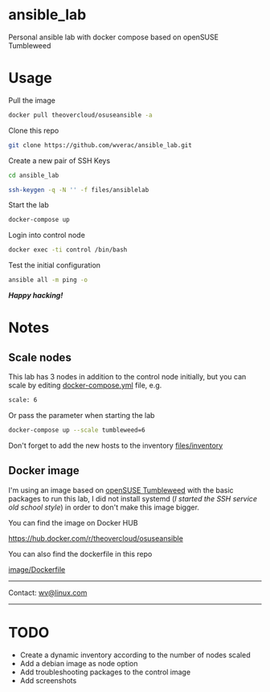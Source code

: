 # ansible_lab
Personal ansible lab with docker compose based on openSUSE Tumbleweed

# Usage
Pull the image
```bash
docker pull theovercloud/osuseansible -a
```
Clone this repo
```bash
git clone https://github.com/wverac/ansible_lab.git
```
Create a new pair of SSH Keys
```bash
cd ansible_lab
```
```bash
ssh-keygen -q -N '' -f files/ansiblelab
```
Start the lab
```bash
docker-compose up
```
Login into control node
```bash
docker exec -ti control /bin/bash
```
Test the initial configuration
```bash
ansible all -m ping -o
```
***Happy hacking!***

# Notes
## Scale nodes
This lab has 3 nodes in addition to the control node initially, but you can scale by editing [docker-compose.yml](docker-compose.yml) file, e.g.
```bash
scale: 6
```
Or pass the parameter when starting the lab
```bash
docker-compose up --scale tumbleweed=6
```
Don't forget to add the new hosts to the inventory 
[files/inventory](files/inventory) 

## Docker image

I'm using an image based on [openSUSE Tumbleweed](https://get.opensuse.org/tumbleweed/) with the basic packages to run this lab, I did not install systemd (*I started the SSH service old school style*) in order to don't make this image bigger.

You can find the image on Docker HUB

https://hub.docker.com/r/theovercloud/osuseansible

You can also find the dockerfile in this repo

[image/Dockerfile](image/Dockerfile)

---

Contact:
[wv@linux.com](mailto:wv[NOSPAM]linux.com)

---

# TODO
- Create a dynamic inventory according to the number of nodes scaled
- Add a debian image as node option
- Add troubleshooting packages to the control image 
- Add screenshots
